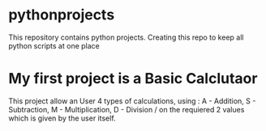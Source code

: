 # pythonprojects
This repository contains python projects. Creating this repo to keep all python scripts at one place

# My first project is a Basic Calclutaor
This project allow an User 4 types of calculations, using :
A - Addition, 
S - Subtraction, 
M - Multiplication, 
D - Division /
on the requiered 2 values which is given by the user itself.